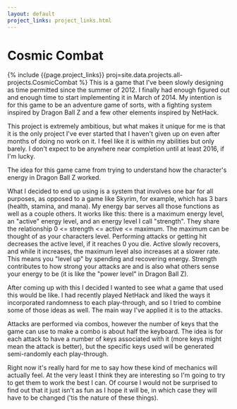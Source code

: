 ```yaml
---
layout: default
project_links: project_links.html
---
```


Cosmic Combat
=============
{% include {{page.project_links}} proj=site.data.projects.all-projects.CosmicCombat %}
This is a game that I've been slowly designing as time permitted since the summer of 2012. I finally had enough figured out and enough time to start implementing it in March of 2014. My intention is for this game to be an adventure game of sorts, with a fighting system inspired by Dragon Ball Z and a few other elements inspired by NetHack.

This project is extremely ambitious, but what makes it unique for me is that it is the only project I've ever started that I haven't given up on even after months of doing no work on it. I feel like it is within my abilities but only barely. I don't expect to be anywhere near completion until at least 2016, if I'm lucky.

The idea for this game came from trying to understand how the character's energy in Dragon Ball Z worked.

What I decided to end up using is a system that involves one bar for all purposes, as opposed to a game like Skyrim, for example, which has 3 bars (health, stamina, and mana). My energy bar serves all those functions as well as a couple others. It works like this: there is a maximum energy level, an "active" energy level, and an energy level I call "strength". They share the relationship 0 <= strength <= active <= maximum. The maximum can be thought of as your characters level. Performing attacks or getting hit decreases the active level, if it reaches 0 you die. Active slowly recovers, and while it increases, the maximum level also increases at a slower rate. This means you "level up" by spending and recovering energy. Strength contributes to how strong your attacks are and is also what others sense your energy to be (it is like the "power level" in Dragon Ball Z).

After coming up with this I decided I wanted to see what a game that used this would be like. I had recently played NetHack and liked the ways it incorporated randomness to each play-through, and so I tried to combine some of those ideas as well. The main way I've applied it is to the attacks.

Attacks are performed via combos, however the number of keys that the game can use to make a combo is about half the keyboard. The idea is for each attack to have a number of keys associated with it (more keys might mean the attack is better), but the specific keys used will be generated semi-randomly each play-through.

Right now it's really hard for me to say how these kind of mechanics will actually feel. At the very least I think they are interesting so I'm going to try to get them to work the best I can. Of course I would not be surprised to find out that it just isn't as fun as I hope it will be, in which case they will have to be changed ('tis the nature of these things).

